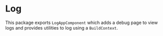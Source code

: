# Log

This package exports `LogAppComponent` which adds a debug page to view logs and provides utilities to log using a `BuildContext`.
